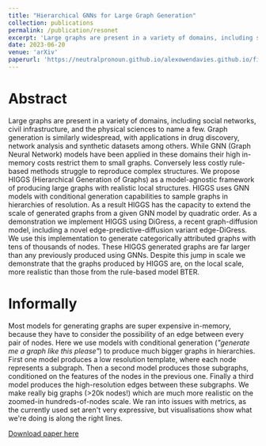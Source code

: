 ```yaml
---
title: "Hierarchical GNNs for Large Graph Generation"
collection: publications
permalink: /publication/resonet
excerpt: 'Large graphs are present in a variety of domains, including social networks, civil infrastructure, and the physical sciences to name a few. Graph generation is similarly widespread, with applications in drug discovery, network analysis and synthetic datasets among others. While GNN (Graph Neural Network) models have been applied in these domains their high in-memory costs restrict them to small graphs. Conversely less costly rule-based methods struggle to reproduce complex structures. We propose HIGGS (Hierarchical Generation of Graphs) as a model-agnostic framework of producing large graphs with realistic local structures. HIGGS uses GNN models with conditional generation capabilities to sample graphs in hierarchies of resolution. As a result HIGGS has the capacity to extend the scale of generated graphs from a given GNN model by quadratic order. As a demonstration we implement HIGGS using DiGress, a recent graph-diffusion model, including a novel edge-predictive-diffusion variant edge-DiGress. We use this implementation to generate categorically attributed graphs with tens of thousands of nodes. These HIGGS generated graphs are far larger than any previously produced using GNNs. Despite this jump in scale we demonstrate that the graphs produced by HIGGS are, on the local scale, more realistic than those from the rule-based model BTER. '
date: 2023-06-20
venue: 'arXiv'
paperurl: 'https://neutralpronoun.github.io/alexowendavies.github.io/files/resonet-page.pdf'
---
```


Abstract
======

Large graphs are present in a variety of domains, including social networks, civil infrastructure, and the physical sciences to name a few.
Graph generation is similarly widespread, with applications in drug discovery, network analysis and synthetic datasets among others.
While GNN (Graph Neural Network) models have been applied in these domains their high in-memory costs restrict them to small graphs.
Conversely less costly rule-based methods struggle to reproduce complex structures.
We propose HIGGS (Hierarchical Generation of Graphs) as a model-agnostic framework of producing large graphs with realistic local structures.
HIGGS uses GNN models with conditional generation capabilities to sample graphs in hierarchies of resolution.
As a result HIGGS has the capacity to extend the scale of generated graphs from a given GNN model by quadratic order.
As a demonstration we implement HIGGS using DiGress, a recent graph-diffusion model, including a novel edge-predictive-diffusion variant edge-DiGress.
We use this implementation to generate categorically attributed graphs with tens of thousands of nodes.
These HIGGS generated graphs are far larger than any previously produced using GNNs.
Despite this jump in scale we demonstrate that the graphs produced by HIGGS are, on the local scale, more realistic than those from the rule-based model BTER.

Informally
======

Most models for generating graphs are super expensive in-memory, because they have to consider the possibility of an edge between every pair of nodes.
Here we use models with conditional generation (*"generate me a graph like this please"*) to produce much bigger graphs in hierarchies.
First one model produces a low resolution template, where each node represents a subgraph.
Then a second model produces those subgraphs, conditioned on the features of the nodes in the previous one.
Finally a third model produces the high-resolution edges between these subgraphs.
We make really big graphs (>20k nodes!) which are much more realistic on the zoomed-in hundreds-of-nodes scale.
We ran into issues with metrics, as the currently used set aren't very expressive, but visualisations show what we're doing is along the right lines.


[Download paper here](https://neutralpronoun.github.io/alexowendavies.github.io/files/resonet-page.pdf)